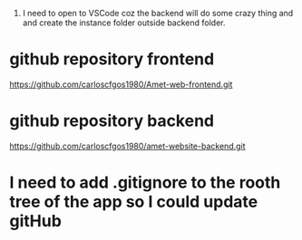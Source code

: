 1. I need to open to VSCode coz the backend will do some crazy thing and and create the instance folder outside backend folder.

# github repository frontend
https://github.com/carloscfgos1980/Amet-web-frontend.git

# github repository backend
https://github.com/carloscfgos1980/amet-website-backend.git

# I need to add .gitignore to the rooth tree of the app so I could update gitHub